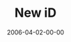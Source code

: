 ---
layout: message
category: message
series: "iD"
title: "New iD"
date: 2006-04-02-00-00
message_id: 75
audio: "http://s3.amazonaws.com/crossroads-media/media/legacy/mp3/iD_04_New_ID_04-02-06.mp3"
audio-duration: "48:44"
explicit: false
---